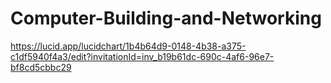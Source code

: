 # Computer-Building-and-Networking
https://lucid.app/lucidchart/1b4b64d9-0148-4b38-a375-c1df5940f4a3/edit?invitationId=inv_b19b61dc-690c-4af6-96e7-bf8cd5cbbc29
